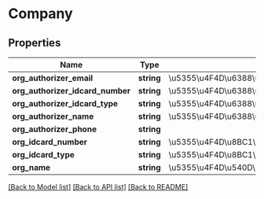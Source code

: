 # Company

## Properties
Name | Type | Description | Notes
------------ | ------------- | ------------- | -------------
**org_authorizer_email** | **string** | \u5355\u4F4D\u6388\u6743\u4EBA\u90AE\u7BB1 | [optional] 
**org_authorizer_idcard_number** | **string** | \u5355\u4F4D\u6388\u6743\u4EBA\u8BC1\u4EF6\u53F7\u7801 | [optional] 
**org_authorizer_idcard_type** | **string** | \u5355\u4F4D\u6388\u6743\u4EBA\u8BC1\u4EF6\u7C7B\u578B | [optional] 
**org_authorizer_name** | **string** | \u5355\u4F4D\u6388\u6743\u4EBA\u59D3\u540D | [optional] 
**org_authorizer_phone** | **string** |  | 
**org_idcard_number** | **string** | \u5355\u4F4D\u8BC1\u4EF6\u7F16\u53F7 | [optional] 
**org_idcard_type** | **string** | \u5355\u4F4D\u8BC1\u4EF6\u7C7B\u578B | [optional] 
**org_name** | **string** | \u5355\u4F4D\u540D\u79F0 | 

[[Back to Model list]](../README.md#documentation-for-models) [[Back to API list]](../README.md#documentation-for-api-endpoints) [[Back to README]](../README.md)


